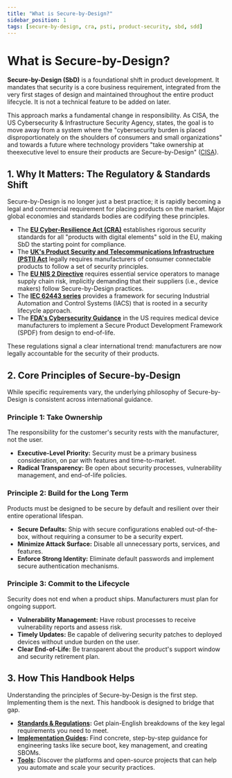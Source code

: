 ```yaml
---
title: "What is Secure-by-Design?"
sidebar_position: 1
tags: [secure-by-design, cra, psti, product-security, sbd, sdd]
---
```


# What is Secure-by-Design?

**Secure-by-Design (SbD)** is a foundational shift in product development. It mandates that security is a core business requirement, integrated from the very first stages of design and maintained throughout the entire product lifecycle. It is not a technical feature to be added on later.

This approach marks a fundamental change in responsibility. As CISA, the US Cybersecurity & Infrastructure Security Agency, states, the goal is to move away from a system where the "cybersecurity burden is placed disproportionately on the shoulders of consumers and small organizations" and towards a future where technology providers "take ownership at theexecutive level to ensure their products are Secure-by-Design" ([CISA](../standards/us/cisa-sbd-principles.md)).

## 1. Why It Matters: The Regulatory & Standards Shift

Secure-by-Design is no longer just a best practice; it is rapidly becoming a legal and commercial requirement for placing products on the market. Major global economies and standards bodies are codifying these principles.

-   The **[EU Cyber-Resilience Act (CRA)](../standards/eu/cra-overview.md)** establishes rigorous security standards for all "products with digital elements" sold in the EU, making SbD the starting point for compliance.
-   The **[UK's Product Security and Telecommunications Infrastructure (PSTI) Act](../standards/uk/psti-overview.md)** legally requires manufacturers of consumer connectable products to follow a set of security principles.
-   The **[EU NIS 2 Directive](../standards/eu/nis2-overview.md)** requires essential service operators to manage supply chain risk, implicitly demanding that their suppliers (i.e., device makers) follow Secure-by-Design practices.
-   The **[IEC 62443 series](../standards/global/iec62443-overview.md)** provides a framework for securing Industrial Automation and Control Systems (IACS) that is rooted in a security lifecycle approach.
-   The **[FDA's Cybersecurity Guidance](../standards/us/fda-cybersecurity-overview.md)** in the US requires medical device manufacturers to implement a Secure Product Development Framework (SPDF) from design to end-of-life.

These regulations signal a clear international trend: manufacturers are now legally accountable for the security of their products.

## 2. Core Principles of Secure-by-Design

While specific requirements vary, the underlying philosophy of Secure-by-Design is consistent across international guidance.

### Principle 1: Take Ownership
The responsibility for the customer's security rests with the manufacturer, not the user.
- **Executive-Level Priority:** Security must be a primary business consideration, on par with features and time-to-market.
- **Radical Transparency:** Be open about security processes, vulnerability management, and end-of-life policies.

### Principle 2: Build for the Long Term
Products must be designed to be secure by default and resilient over their entire operational lifespan.
- **Secure Defaults:** Ship with secure configurations enabled out-of-the-box, without requiring a consumer to be a security expert.
- **Minimize Attack Surface:** Disable all unnecessary ports, services, and features.
- **Enforce Strong Identity:** Eliminate default passwords and implement secure authentication mechanisms.

### Principle 3: Commit to the Lifecycle
Security does not end when a product ships. Manufacturers must plan for ongoing support.
- **Vulnerability Management:** Have robust processes to receive vulnerability reports and assess risk.
- **Timely Updates:** Be capable of delivering security patches to deployed devices without undue burden on the user.
- **Clear End-of-Life:** Be transparent about the product's support window and security retirement plan.

## 3. How This Handbook Helps

Understanding the principles of Secure-by-Design is the first step. Implementing them is the next. This handbook is designed to bridge that gap.

-   **[Standards & Regulations](./../standards/index.md):** Get plain-English breakdowns of the key legal requirements you need to meet.
-   **[Implementation Guides](./../implementation/index.md):** Find concrete, step-by-step guidance for engineering tasks like secure boot, key management, and creating SBOMs.
-   **[Tools](./../tools/index.md):** Discover the platforms and open-source projects that can help you automate and scale your security practices.

<!-- Citations -->
[cra_annexI]: https://eur-lex.europa.eu/legal-content/EN/TXT/?uri=CELEX:02024R2847-20241120#anx_I "CRA Annex I – Essential cybersecurity requirements"
[uk_psti_law]: https://www.gov.uk/government/news/new-laws-to-protect-consumers-from-cyber-criminals-come-into-force-in-the-uk "UK Government: New laws to protect consumers from cyber criminals come into force in the UK" 